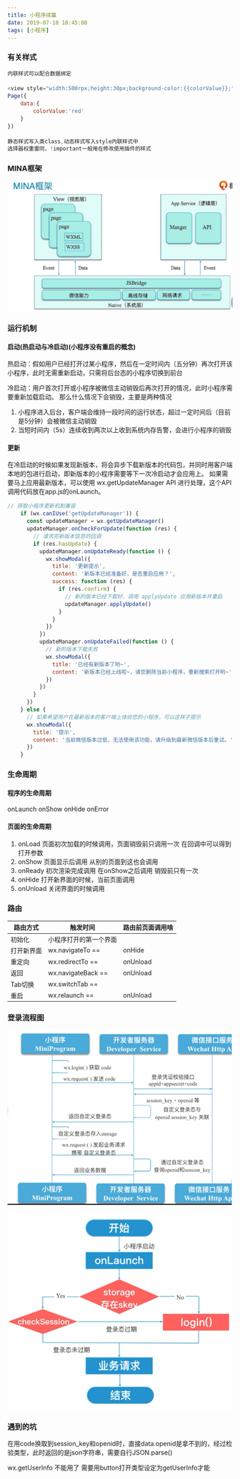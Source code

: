 ```yaml
---
title: 小程序续篇
date: 2019-07-10 10:45:08
tags: [小程序]
---
```

### 有关样式

```js
内联样式可以配合数据绑定

<view style="width:500rpx;height:30px;background-color:{{colorValue}};"></view>
Page({
    data:{
        colorValue:'red'
    }
})

静态样式写入类class,动态样式写入style内联样式中
选择器权重雷同，!important一般用在修改使用插件的样式
```



### MINA框架
![](小程序续篇/small1.png)



### 运行机制
#### 启动(热启动与冷启动)(小程序没有重启的概念)

热启动：假如用户已经打开过某小程序，然后在一定时间内（五分钟）再次打开该小程序，此时无需重新启动，只需将后台态的小程序切换到前台

冷启动：用户首次打开或小程序被微信主动销毁后再次打开的情况，此时小程序需要重新加载启动。
那么什么情况下会销毁，主要是两种情况
1. 小程序进入后台，客户端会维持一段时间的运行状态，超过一定时间后（目前是5分钟）会被微信主动销毁
2.  当短时间内（5s）连续收到两次以上收到系统内存告警，会进行小程序的销毁

#### 更新
在冷启动的时候如果发现新版本，将会异步下载新版本的代码包，并同时用客户端本地的包进行启动，即新版本的小程序需要等下一次冷启动才会应用上。 如果需要马上应用最新版本，可以使用 wx.getUpdateManager API 进行处理，这个API调用代码放在app.js的onLaunch。
```js
// 获取小程序更新机制兼容
    if (wx.canIUse('getUpdateManager')) {
      const updateManager = wx.getUpdateManager()
      updateManager.onCheckForUpdate(function (res) {
        // 请求完新版本信息的回调
        if (res.hasUpdate) {
          updateManager.onUpdateReady(function () {
            wx.showModal({
              title: '更新提示',
              content: '新版本已经准备好，是否重启应用？',
              success: function (res) {
                if (res.confirm) {
                  // 新的版本已经下载好，调用 applyUpdate 应用新版本并重启
                  updateManager.applyUpdate()
                }
              }
            })
          })
          updateManager.onUpdateFailed(function () {
            // 新的版本下载失败
            wx.showModal({
              title: '已经有新版本了哟~',
              content: '新版本已经上线啦~，请您删除当前小程序，重新搜索打开哟~',
            })
          })
        }
      })
    } else {
      // 如果希望用户在最新版本的客户端上体验您的小程序，可以这样子提示
      wx.showModal({
        title: '提示',
        content: '当前微信版本过低，无法使用该功能，请升级到最新微信版本后重试。'
      })
    }
```


### 生命周期
#### 程序的生命周期
onLaunch onShow onHide  onError
#### 页面的生命周期
1. onLoad 页面初次加载的时候调用，页面销毁前只调用一次 在回调中可以得到打开参数
2. onShow  页面显示后调用 从别的页面到这也会调用
3. onReady 初次渲染完成调用 在onShow之后调用  销毁前只有一次
4. onHide 打开新界面的时候，当前页面调用
5. onUnload 关闭界面的时候调用

### 路由

路由方式 |触发时间|路由前页面调用啥
---|---|---
初始化  | 小程序打开的第一个界面
打开新界面 | wx.navigateTo == <navigator open-type="navigateTo"/>|onHide
重定向 |wx.redirectTo == <navigator open-type="redirectTo"/>|onUnload
返回 |wx.navigateBack == <navigator open-type="navigateBack"/>|onUnload
Tab切换 |wx.switchTab == <navigator open-type="switchTab"/>
重启 |wx.relaunch == <navigator open-type="relaunch"/>|onUnload


### 登录流程图
![](小程序续篇/small2.png)


![](小程序续篇/small3.png)



### 遇到的坑

在用code换取到session_key和openid时，直接data.openid是拿不到的，经过检验类型，此时返回的是json字符串，需要自行JSON.parse()

wx.getUserInfo 不能用了 需要用button打开类型设定为getUserInfo才能